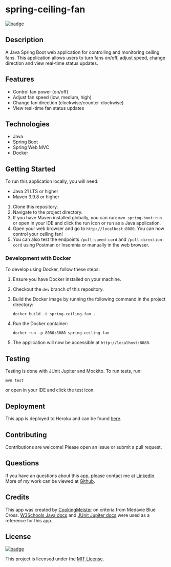 # spring-ceiling-fan

[![badge](https://img.shields.io/badge/license-MIT-brightgreen.svg)](https://opensource.org/licenses/mit)

## Description

A Java Spring Boot web application for controlling and monitoring ceiling fans. This application allows users to turn fans on/off, adjust speed, change direction and view real-time status updates.

## Features

- Control fan power (on/off)
- Adjust fan speed (low, medium, high)
- Change fan direction (clockwise/counter-clockwise)
- View real-time fan status updates

## Technologies

- Java
- Spring Boot
- Spring Web MVC
- Docker

## Getting Started

To run this application locally, you will need:

- Java 21 LTS or higher
- Maven 3.9.8 or higher

1. Clone this repository.
2. Navigate to the project directory.
3. If you have Maven installed globally, you can run: `mvn spring-boot:run` or open in your IDE and click the run icon or run as a Java application.
4. Open your web browser and go to `http://localhost:8080`. You can now control your ceiling fan!
5. You can also test the endpoints `/pull-speed-cord` and `/pull-direction-cord` using Postman or Insomnia or manually in the web browser.

### Development with Docker

To develop using Docker, follow these steps:

1. Ensure you have Docker installed on your machine.
2. Checkout the `dev` branch of this repository.
3. Build the Docker image by running the following command in the project directory:

   `docker build -t spring-ceiling-fan .`

4. Run the Docker container:

   `docker run -p 8080:8080 spring-ceiling-fan`

5. The application will now be accessible at `http://localhost:8080`.

## Testing

Testing is done with JUnit Jupiter and Mockito. To run tests, run:

`mvn test`

or open in your IDE and click the test icon.

## Deployment

This app is deployed to Heroku and can be found [here](https://spring-docker-ceiling-fan-66b0d16d6535.herokuapp.com/).

## Contributing

Contributions are welcome! Please open an issue or submit a pull request.

## Questions

If you have an questions about this app, please contact me at [LinkedIn](https://www.linkedin.com/in/shawn-meister/). More of my work can be viewed at [Github](https://github.com/CookingMeister).

## Credits

This app was created by [CookingMeister](https://github.com/CookingMeister) on criteria from Medavie Blue Cross. [W3Schools Java docs](https://www.w3schools.com/java/) and [JUnit Jupiter docs](https://junit.org/junit5/docs/snapshot/user-guide/) were used as a reference for this app.

## License

[![badge](https://img.shields.io/badge/license-MIT-brightgreen.svg)](https://opensource.org/licenses/mit)

This project is licensed under the [MIT License](LICENSE).
